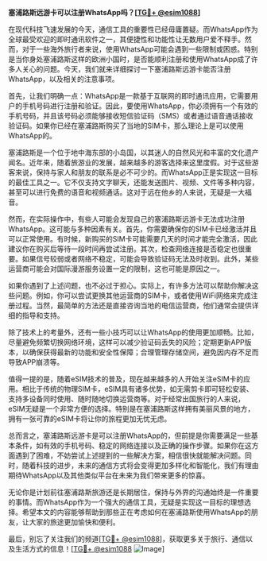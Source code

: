 **塞浦路斯远游卡可以注册WhatsApp吗？[[TG💪+ @esim1088](https://t.me/s/esim1088)]**

在现代科技飞速发展的今天，通信工具的重要性已经毋庸置疑。而WhatsApp作为全球最受欢迎的即时通讯软件之一，其便捷性和功能性让无数用户爱不释手。然而，对于一些海外旅行者来说，使用WhatsApp可能会遇到一些限制或困惑。特别是当你身处塞浦路斯这样的欧洲小国时，是否能顺利注册和使用WhatsApp成了许多人关心的问题。今天，我们就来详细探讨一下塞浦路斯远游卡能否注册WhatsApp，以及相关的注意事项。

首先，让我们明确一点：WhatsApp是一款基于互联网的即时通讯应用，它需要用户的手机号码进行注册和验证。因此，要使用WhatsApp，你必须拥有一个有效的手机号码，并且该号码必须能够接收短信验证码（SMS）或者通过语音通话接收验证码。如果你已经在塞浦路斯购买了当地的SIM卡，那么理论上是可以使用WhatsApp的。

塞浦路斯是一个位于地中海东部的小岛国，以其迷人的自然风光和丰富的文化遗产闻名。近年来，随着旅游业的发展，越来越多的游客选择来这里度假。对于这些游客来说，保持与家人和朋友的联系是必不可少的。而WhatsApp正是实现这一目标的最佳工具之一。它不仅支持文字聊天，还能发送图片、视频、文件等多种内容，甚至可以进行免费的语音和视频通话。这对于远在他乡的人来说，无疑是一大福音。

然而，在实际操作中，有些人可能会发现自己的塞浦路斯远游卡无法成功注册WhatsApp。这可能与多种因素有关。首先，你需要确保你的SIM卡已经激活并且可以正常使用。有时候，新购买的SIM卡可能需要几天的时间才能完全激活，因此建议你在购买后等待一段时间再尝试注册。其次，检查网络连接是否稳定也很重要。如果信号较弱或者网络不稳定，可能会导致验证码无法及时收到。此外，某些运营商可能会对国际漫游服务设置一定的限制，这也可能是原因之一。

如果你遇到了上述问题，也不必过于担心。实际上，有许多方法可以帮助你解决这些问题。例如，你可以尝试更换其他运营商的SIM卡，或者使用WiFi网络来完成注册过程。当然，最简单的方法还是直接咨询当地的电信运营商，他们通常会提供详细的指导和支持。

除了技术上的考量外，还有一些小技巧可以让WhatsApp的使用更加顺畅。比如，尽量避免频繁切换网络环境，这样可以减少验证码丢失的风险；定期更新APP版本，以确保获得最新的功能和安全性保障；合理管理存储空间，避免因内存不足而导致APP崩溃等。

值得一提的是，随着eSIM技术的普及，现在越来越多的人开始关注eSIM卡的应用。相比于传统的物理SIM卡，eSIM具有诸多优势，如无需剪卡即可轻松安装、支持多设备同时使用、随时随地切换运营商等。对于经常出国旅行的人来说，eSIM无疑是一个非常方便的选择。特别是在塞浦路斯这样拥有美丽风景的地方，拥有一张可靠的eSIM卡将让你的旅程更加无忧无虑。

总而言之，塞浦路斯远游卡是可以注册WhatsApp的，但前提是你需要满足一些基本条件，如有效的手机号码、稳定的网络连接以及正确的操作步骤。如果你在这方面遇到了困难，不妨尝试上述提到的一些解决方案，相信很快就能解决问题。同时，随着科技的进步，未来的通信方式将会变得更加多样化和智能化，我们有理由期待WhatsApp以及其他类似平台在未来为我们带来更多的惊喜。

无论你是计划前往塞浦路斯旅游还是长期居住，保持与外界的沟通始终是一件重要的事情。而WhatsApp作为一个强大的通信工具，无疑是实现这一目标的理想选择。希望本文的内容能够帮助到那些正在考虑如何在塞浦路斯使用WhatsApp的朋友，让大家的旅途更加愉快和便利。

最后，别忘了关注我们的频道[[TG💪+ @esim1088](https://t.me/s/esim1088)]，获取更多关于旅行、通信以及生活方式的信息！[[TG💪+ @esim1088](https://t.me/s/esim1088) ![Image](https://i.postimg.cc/4NQfJmqS/Snipaste-2025-05-13-00-14-12.png)]